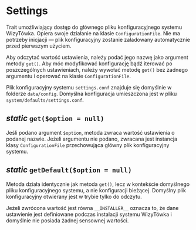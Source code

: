 Settings
===

Trait umożliwiający dostęp do głównego pliku konfiguracyjnego systemu WizyTówka. Opiera swoje działanie na klasie `ConfigurationFile`. Nie ma potrzeby inicjacji — plik konfiguracyjny zostanie załadowany automatycznie przed pierwszym użyciem.

Aby odczytać wartość ustawienia, należy podać jego nazwę jako argument metody `get()`. Aby móc modyfikować konfigurację bądź iterować po poszczególnych ustawieniach, należy wywołać metodę `get()` bez żadnego argumentu i operować na klasie `ConfigurationFile`.

Plik konfiguracyjny systemu `settings.conf` znajduje się domyślnie w folderze `data/config`. Domyślna konfiguracja umieszczona jest w pliku `system/defaults/settings.conf`.

## *static* `get($option = null)`

Jeśli podano argument `$option`, metoda zwraca wartość ustawienia o podanej nazwie. Jeżeli argumentu nie podano, zwracana jest instancja klasy `ConfigurationFile` przechowująca główny plik konfiguracyjny systemu.

## *static* `getDefault($option = null)`

Metoda działa identycznie jak metoda `get()`, lecz w kontekście domyślnego pliku konfiguracyjnego systemu, a nie konfiguracji bieżącej. Domyślny plik konfiguracyjny otwierany jest w trybie tylko do odczytu.

Jeżeli zwrócona wartość jest równa `__INSTALLER__` oznacza to, że dane ustawienie jest definiowane podczas instalacji systemu WizyTówka i domyślnie nie posiada żadnej sensownej wartości.